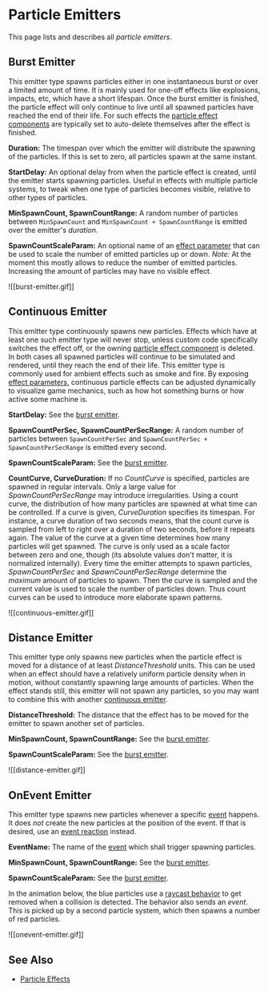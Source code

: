 # Particle Emitters

This page lists and describes all *particle emitters*.

## Burst Emitter

This emitter type spawns particles either in one instantaneous burst or over a limited amount of time. It is mainly used for one-off effects like explosions, impacts, etc, which have a short lifespan. Once the burst emitter is finished, the particle effect will only continue to live until all spawned particles have reached the end of their life. For such effects the [particle effect components](particle-effect-component.md) are typically set to auto-delete themselves after the effect is finished.

**Duration:** The timespan over which the emitter will distribute the spawning of the particles. If this is set to zero, all particles spawn at the same instant.

**StartDelay:** An optional delay from when the particle effect is created, until the emitter starts spawning particles. Useful in effects with multiple particle systems, to tweak when one type of particles becomes visible, relative to other types of particles.

**MinSpawnCount, SpawnCountRange:** A random number of particles between `MinSpawnCount` and `MinSpawnCount + SpawnCountRange` is emitted over the emitter's *duration*.

**SpawnCountScaleParam:** An optional name of an [effect parameter](Particle-Effects.md#effect-parameters) that can be used to scale the number of emitted particles up or down. *Note:* At the moment this mostly allows to reduce the number of emitted particles. Increasing the amount of particles may have no visible effect.

![[burst-emitter.gif]]

## Continuous Emitter

This emitter type continuously spawns new particles. Effects which have at least one such emitter type will never stop, unless custom code specifically switches the effect off, or the owning [particle effect component](particle-effect-component.md) is deleted. In both cases all spawned particles will continue to be simulated and rendered, until they reach the end of their life. This emitter type is commonly used for ambient effects such as smoke and fire. By exposing [effect parameters](Particle-Effects.md#effect-parameters), continuous particle effects can be adjusted dynamically to visualize game mechanics, such as how hot something burns or how active some machine is.

**StartDelay:** See the [burst emitter](#burst-emitter).

**SpawnCountPerSec, SpawnCountPerSecRange:**  A random number of particles between `SpawnCountPerSec` and `SpawnCountPerSec + SpawnCountPerSecRange` is emitted every second.

**SpawnCountScaleParam:** See the [burst emitter](#burst-emitter).

**CountCurve, CurveDuration:** If no *CountCurve* is specified, particles are spawned in regular intervals. Only a large value for *SpawnCountPerSecRange* may introduce irregularities. Using a count curve, the distribution of how many particles are spawned at what time can be controlled. If a curve is given, *CurveDuration* specifies its timespan. For instance, a curve duration of two seconds means, that the count curve is sampled from left to right over a duration of two seconds, before it repeats again. The value of the curve at a given time determines how many particles will get spawned. The curve is only used as a scale factor between zero and one, though (its absolute values don't matter, it is normalized internally). Every time the emitter attempts to spawn particles, *SpawnCountPerSec* and *SpawnCountPerSecRange* determine the *maximum* amount of particles to spawn. Then the curve is sampled and the current value is used to scale the number of particles down. Thus count curves can be used to introduce more elaborate spawn patterns.

![[continuous-emitter.gif]]

## Distance Emitter

This emitter type only spawns new particles when the particle effect is moved for a distance of at least *DistanceThreshold* units. This can be used when an effect should have a relatively uniform particle density when in motion, without constantly spawning large amounts of particles. When the effect stands still, this emitter will not spawn any particles, so you may want to combine this with another [continuous emitter](#continuous-emitter).

**DistanceThreshold:** The distance that the effect has to be moved for the emitter to spawn another set of particles.

**MinSpawnCount, SpawnCountRange:** See the [burst emitter](#burst-emitter).

**SpawnCountScaleParam:** See the [burst emitter](#burst-emitter).

![[distance-emitter.gif]]

## OnEvent Emitter

This emitter type spawns new particles whenever a specific [event](Particle-Effects.md#events-and-event-reactions) happens. It does *not* create the new particles at the position of the event. If that is desired, use an [event reaction](Particle-Effects.md#event-reactions) instead.

**EventName:** The name of the [event](Particle-Effects.md#events-and-event-reactions) which shall trigger spawning particles.

**MinSpawnCount, SpawnCountRange:** See the [burst emitter](#burst-emitter).

**SpawnCountScaleParam:** See the [burst emitter](#burst-emitter).

In the animation below, the blue particles use a [raycast behavior](particle-behaviors.md#raycast-behavior) to get removed when a collision is detected. The behavior also sends an *event*. This is picked up by a second particle system, which then spawns a number of red particles.

![[onevent-emitter.gif]]

## See Also


* [Particle Effects](Particle-Effects.md)
